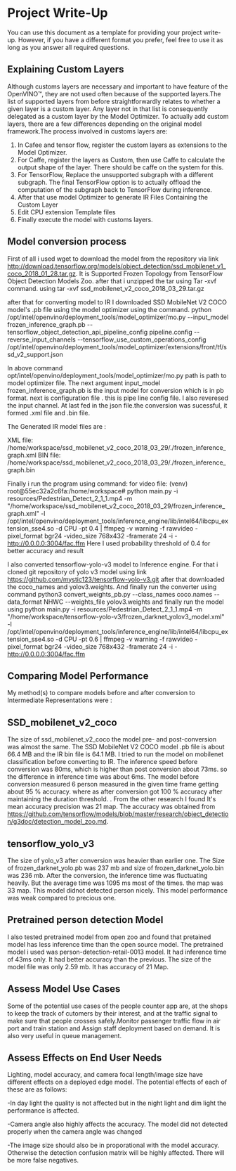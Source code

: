 # Project Write-Up

You can use this document as a template for providing your project write-up. However, if you
have a different format you prefer, feel free to use it as long as you answer all required
questions.

## Explaining Custom Layers
Although customs layers are  necessary and important to have feature of the OpenVINO™, they are not used often because of the supported layers.The list of supported layers from before straightforwardly relates to whether a given layer is a custom layer. Any layer not in that list is consequently delegated as a custom layer by the Model Optimizer. To actually add custom layers, there are a few differences depending on the original model framework.The process involved in customs layers are:
1. In Cafee and tensor flow,  register the custom layers as extensions to the Model Optimizer.
2. For Caffe, register the layers as Custom, then use Caffe to calculate the output shape of the layer. There should be caffe on the system for this.
3. For TensorFlow,  Replace the unsupported subgraph with a different subgraph. The final TensorFlow option is to actually offload the computation of the subgraph back to TensorFlow during inference.
4. After that use model Optimizer to generate IR Files Containing the Custom Layer
5. Edit CPU extension Template files
6. Finally execute the model with customs layers.



## Model conversion process

 First of all i used wget to download the model from the repository via link http://download.tensorflow.org/models/object_detection/ssd_mobilenet_v1_coco_2018_01_28.tar.gz. It is Supported Frozen Topology from TensorFlow Object Detection Models Zoo. after that i unzipped the tar using Tar -xvf command. 
using tar -xvf ssd_mobilenet_v2_coco_2018_03_29.tar.gz


after that for converting model to IR I  downloaded SSD MobileNet V2 COCO model's .pb file using the model optimizer using the command.
python /opt/intel/openvino/deployment_tools/model_optimizer/mo.py --input_model frozen_inference_graph.pb --tensorflow_object_detection_api_pipeline_config pipeline.config --reverse_input_channels --tensorflow_use_custom_operations_config /opt/intel/openvino/deployment_tools/model_optimizer/extensions/front/tf/ssd_v2_support.json

In above command opt/intel/openvino/deployment_tools/model_optimizer/mo.py path is path to model optimizer file. The next argument input_model frozen_inference_graph.pb is the input model for conversion which is in pb format. next is configuration file . this is pipe line config file. I also reveresed the input channel. At last fed in the json file.the conversion was sucessful, it formed .xml file and .bin file. 

The Generated IR model files are :

XML file: /home/workspace/ssd_mobilenet_v2_coco_2018_03_29/./frozen_inference_graph.xml
BIN file: /home/workspace/ssd_mobilenet_v2_coco_2018_03_29/./frozen_inference_graph.bin

Finally i run the program using command:
for video file: (venv) root@55ec32a2c6fa:/home/workspace# python main.py -i resources/Pedestrian_Detect_2_1_1.mp4 -m "/home/workspace/ssd_mobilenet_v2_coco_2018_03_29/frozen_inference_graph.xml" -l /opt/intel/openvino/deployment_tools/inference_engine/lib/intel64/libcpu_extension_sse4.so -d CPU -pt 0.4 | ffmpeg -v warning -f rawvideo -pixel_format bgr24 -video_size 768x432 -framerate 24 -i - http://0.0.0.0:3004/fac.ffm
Here I used probability threshold of 0.4 for better accuracy and result


I also converted tensorflow-yolo-v3 model to Inference engine. For that i cloned git repository of yolo v3 model using link https://github.com/mystic123/tensorflow-yolo-v3.git after that downloaded the coco_names and yolov3.weights. And finally run the converter using command
python3 convert_weights_pb.py --class_names coco.names --data_format NHWC --weights_file yolov3.weights
and finally run the model using python main.py -i resources/Pedestrian_Detect_2_1_1.mp4 -m "/home/workspace/tensorflow-yolo-v3/frozen_darknet_yolov3_model.xml" -l /opt/intel/openvino/deployment_tools/inference_engine/lib/intel64/libcpu_extension_sse4.so -d CPU -pt 0.6 | ffmpeg -v warning -f rawvideo -pixel_format bgr24 -video_size 768x432 -framerate 24 -i - http://0.0.0.0:3004/fac.ffm

## Comparing Model Performance

My method(s) to compare models before and after conversion to Intermediate Representations
were :

## SSD_mobilenet_v2_coco 
The size of ssd_mobilenet_v2_coco the model pre- and post-conversion was almost the same. The SSD MobileNet V2 COCO model .pb file is about 66.4 MB and the IR bin file is 64.1 MB. I tried to run the model on mobilenet classification before converting to IR. The inference speed before conversion was 80ms, which is higher than post conversion about 73ms. so the difference in inference time was about 6ms. The model before conversion measured 6 person measured in the given time frame getting about 95 % accuracy. where as after conversion got 100 % accuracy after maintaining the duration threshold.
. From the other research I found It's mean accuracy precision was 21 map. The accuracy was obtained from https://github.com/tensorflow/models/blob/master/research/object_detection/g3doc/detection_model_zoo.md.

## tensorflow_yolo_v3
The size of yolo_v3 after conversion was heavier than earlier one. The Size of frozen_darknet_yolo.pb was 237 mb and size of frozen_darknet_yolo.bin was 236 mb. After the conversion, the inference time was fluctuating heavily. But the average time was 1095 ms most of the times. the map was 33 map. This model didnot detected person nicely. This model performance was weak compared to precious one.


## Pretrained person detection Model
I also  tested pretrained model from open zoo and found that pretained model has less inference time than the open source model. The pretrained model i used was person-detection-retail-0013 model. It had inference time of 43ms only. It had better accuracy than the previous. The size of the model file was only 2.59 mb. It has accuracy of 21 Map.



## Assess Model Use Cases

Some of the potential use cases of the people counter app are, at the shops to keep the track of cutomers by their interest, and at the traffic signal to make sure that people crosses safely.Monitor passenger traffic flow in air port and train station and Assign staff deployment based on demand. It is also very useful in queue management. 

## Assess Effects on End User Needs

Lighting, model accuracy, and camera focal length/image size have different effects on a deployed edge model. The potential effects of each of these are as follows:

-In day light the quality is not affected but in the night light and dim light the performance is affected.

-Camera angle also highly affects the accuracy. The model did not detected properly when the camera angle was changed

-The image size should also be in proporational with the model accuracy. Otherwise the detection confusion matrix will be highly affected. There will be more false negatives.

